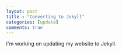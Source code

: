 ```yaml
---
layout: post
title : "Converting to Jekyll"
categories: [update]
comments: true
---
```


I'm working on updating my website to Jekyll.